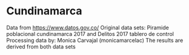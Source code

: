 # Cundinamarca
Data from https://www.datos.gov.co/
Original data sets: Piramide poblacional cundinamarca 2017 and Delitos 2017 tablero de control
Processing data by: Monica Carvajal (monicamarcelac)
The results are derived from both data sets
